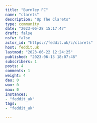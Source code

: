 ```yaml
---
title: "Burnley FC" 
name: "clarets"
description: "Up The Clarets"
type: community
date: "2023-06-28 15:17:47"
draft: false
nsfw: false
actor_id: "https://feddit.uk/c/clarets"
host: feddit.uk
lastmod: "2023-06-22 12:24:25"
published: "2023-06-13 18:07:46"
subscribers: 1
posts: 4
comments: 1
weight: 4
dau: 0
wau: 0
mau: 0
instances:
- "feddit_uk"
tags: 
- "feddit_uk"

---
```

